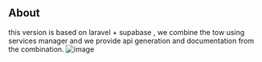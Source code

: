 
## About
this version is based on laravel + supabase , we combine the tow using services manager and we provide api generation and documentation from the combination.
![image](https://github.com/depandz/supabase-backend/assets/38724412/60f57a2d-971b-488c-a180-f06c72ae91a0)

